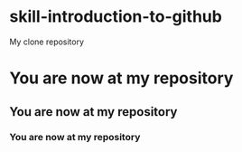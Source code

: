 # skill-introduction-to-github
My clone repository
# You are now at my repository
## You are now at my repository
### You are now at my repository
